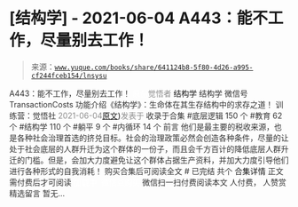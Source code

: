 # [结构学] - 2021-06-04 A443：能不工作，尽量别去工作！

> 来源：[`www.yuque.com/books/share/641124b8-5f80-4d26-a995-cf244fceb154/lnsysu`](https://www.yuque.com/books/share/641124b8-5f80-4d26-a995-cf244fceb154/lnsysu)

<ne-p id="520f42f3293818f927861ebbd5b15da4_p_0" data-lake-id="520f42f3293818f927861ebbd5b15da4_p_0"><ne-text id="u8a73970e" style="color: rgb(51, 51, 51);">A443：能不工作，尽量别去工作！</ne-text></ne-p> <ne-p id="4aa1160d8d722b4f04f333fcac83c1e6" data-lake-id="4aa1160d8d722b4f04f333fcac83c1e6"><ne-text id="ue0dbe3f9" ne-fontsize="12" style="color: rgb(255, 255, 255);">原创</ne-text><ne-text id="u1040a4c0" style="color: rgb(140, 140, 140);">觉悟者</ne-text> <ne-text id="u1da8b943" ne-fontsize="14">结构学</ne-text></ne-p> <ne-p id="89fbfd061bcc9207af478582a6addf6d" data-lake-id="89fbfd061bcc9207af478582a6addf6d"><ne-text id="ucae9694e" ne-fontsize="14" ne-bold="true" style="color: rgb(51, 51, 51);">结构学</ne-text></ne-p> <ne-p id="6af7a6f409016849fa248ad2e9757b23" data-lake-id="6af7a6f409016849fa248ad2e9757b23"><ne-text id="uef7a69a5" ne-fontsize="14" style="color: rgb(51, 51, 51);">微信号</ne-text><ne-text id="ub4eab67d" ne-fontsize="14" style="color: rgb(51, 51, 51);">TransactionCosts</ne-text></ne-p> <ne-p id="7a0993b12ccaa8cc98945a246c6dabc1" data-lake-id="7a0993b12ccaa8cc98945a246c6dabc1"><ne-text id="udea380c0" ne-fontsize="14" style="color: rgb(51, 51, 51);">功能介绍</ne-text><ne-text id="u2d26363d" ne-fontsize="14" style="color: rgb(51, 51, 51);">《结构学》：生命体在其生存结构中的求存之道！ 训练营：觉悟社</ne-text></ne-p> <ne-p id="b0b4b9034bbb9cffc60c1cc497291552" data-lake-id="b0b4b9034bbb9cffc60c1cc497291552"><ne-text id="uac62c973" style="color: rgb(140, 140, 140);">2021-06-04</ne-text>[<ne-text id="uff056beb" ne-fontsize="14">原文</ne-text>](https://mp.weixin.qq.com/s?__biz=MzIzMDYwOTM0Mg==&mid=2247485773&idx=1&sn=53ef33f06482c86688f789e66dc60694&chksm=e8b1919cdfc6188ae7e40e10857a7661c927157293a294000b30c49c7699d210248718ea9315#rd))<ne-text id="u99b2e96c" ne-fontsize="14" style="color: rgb(140, 140, 140);">发表于</ne-text></ne-p> <ne-p id="b3aca8d8926b5bd93b0e3a9383b1128a" data-lake-id="b3aca8d8926b5bd93b0e3a9383b1128a"><ne-text id="u5dba92a0" style="color: rgb(51, 51, 51);">收录于合集</ne-text></ne-p> <ne-p id="cb840dc1fb1a8f6d9ca8cb89fbe267bb" data-lake-id="cb840dc1fb1a8f6d9ca8cb89fbe267bb"><ne-text id="uca874637" style="color: rgb(51, 51, 51);">#底层逻辑 150 个</ne-text></ne-p> <ne-p id="926f88fe361a1434fa061ddbf6fce38d" data-lake-id="926f88fe361a1434fa061ddbf6fce38d"><ne-text id="ub87346ed" style="color: rgb(51, 51, 51);">#教育 62 个</ne-text></ne-p> <ne-p id="d9fef3ba0087b6c5e42f197e012ceb4b" data-lake-id="d9fef3ba0087b6c5e42f197e012ceb4b"><ne-text id="u6f4cd1bb" style="color: rgb(51, 51, 51);">#结构学 110 个</ne-text></ne-p> <ne-p id="7254c6e6431311c45a4492c52ae90594" data-lake-id="7254c6e6431311c45a4492c52ae90594"><ne-text id="u8a35aa73" style="color: rgb(51, 51, 51);">#躺平 9 个</ne-text></ne-p> <ne-p id="b43f46bfbf755f112796ae131c65a341" data-lake-id="b43f46bfbf755f112796ae131c65a341"><ne-text id="uc9454b81" style="color: rgb(51, 51, 51);">#内循环 14 个</ne-text></ne-p> <ne-p id="ba52cd8a726584487bc69cde81b53af6" data-lake-id="ba52cd8a726584487bc69cde81b53af6"><ne-text id="udc93296e" style="color: rgb(51, 51, 51);">前言</ne-text></ne-p> <ne-p id="49d0d75093b28f08da565a4df1ec7c47" data-lake-id="49d0d75093b28f08da565a4df1ec7c47"><ne-text id="u9f1829e6" style="color: rgb(51, 51, 51);">他们是最主要的税收来源，也是各种社会治理首选的挤兑目标。社会的治理政策必然会创造各种条件，尽量的让处于社会底层的人群升迁为这个群体的一份子，而且会千方百计的降低底层人群升迁的门槛。但是，会加大力度避免让这个群体占据生产资料，并加大力度引导他们进行各种形式的自我消耗！</ne-text></ne-p> <ne-p id="1baf8edefa8493bb2e682cc0a71e2a25" data-lake-id="1baf8edefa8493bb2e682cc0a71e2a25" ne-alignment="center"><ne-text id="udf1fda79" style="color: rgb(51, 51, 51);">购买合集后可阅读全文</ne-text></ne-p> <ne-p id="76e1bf43eabed135af170e65ab8918d7" data-lake-id="76e1bf43eabed135af170e65ab8918d7" ne-alignment="center"><ne-text id="u2a6344c1" style="color: rgb(51, 51, 51);">#</ne-text></ne-p> <ne-p id="da9bf84c6c4e3a69203e1232aa947159" data-lake-id="da9bf84c6c4e3a69203e1232aa947159" ne-alignment="center"><ne-text id="u4ea916dc" style="color: rgb(51, 51, 51);">已完结 共个</ne-text></ne-p> <ne-p id="08f787a021c57728ff3b784f0c97ab14" data-lake-id="08f787a021c57728ff3b784f0c97ab14" ne-alignment="center"><ne-text id="u49c0afb2" ne-fontsize="16">合集详情</ne-text></ne-p> <ne-p id="7c4e324ba19a59cbf186c2b18e9c2b94" data-lake-id="7c4e324ba19a59cbf186c2b18e9c2b94" ne-alignment="center"><ne-text id="u010c8b7a" style="color: rgb(51, 51, 51);">正文需付费后才可阅读</ne-text></ne-p> <ne-p id="46bbdce65f619be9bd4210586df2c0a3" data-lake-id="46bbdce65f619be9bd4210586df2c0a3" ne-alignment="center"><ne-text id="ud2b78078" style="color: rgb(255, 255, 255);">加载中</ne-text></ne-p> <ne-p id="13144e1a45d27109cb608e30192866eb" data-lake-id="13144e1a45d27109cb608e30192866eb" ne-alignment="center"><ne-text id="u0dda1559" style="color: rgb(255, 255, 255);"> 微信豆购买</ne-text></ne-p> <ne-p id="4d93548bd9c4f42af5dc12b4827c0bf4" data-lake-id="4d93548bd9c4f42af5dc12b4827c0bf4" ne-alignment="center"><ne-text id="u8bf8255a" style="color: rgb(51, 51, 51);">微信扫一扫付费阅读本文</ne-text></ne-p> <ne-p id="f05a35cf3098102031bb83e701067f0a" data-lake-id="f05a35cf3098102031bb83e701067f0a" ne-alignment="center"><ne-text id="u90444457" ne-fontsize="13" style="color: rgb(51, 51, 51);">人付费， 人赞赏</ne-text></ne-p> <ne-h3 id="I215c" data-lake-id="I215c"><ne-heading-ext><ne-heading-anchor></ne-heading-anchor><ne-heading-fold></ne-heading-fold></ne-heading-ext><ne-heading-content><ne-text id="u6b57d5ec" ne-fontsize="16" style="color: rgb(51, 51, 51);">精选留言</ne-text></ne-heading-content></ne-h3> <ne-p id="a9c75b93878223037f0403b033c3db2b" data-lake-id="a9c75b93878223037f0403b033c3db2b"><ne-text id="u3c3cbc90" style="color: rgb(51, 51, 51);">暂无...</ne-text></ne-p>